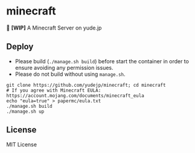 # minecraft
🔳 **[WIP]** A Minecraft Server on yude.jp

## Deploy
* Please build (`./manage.sh build`) before start the container in order to ensure avoiding any permission issues.
* Please do not build without using `manage.sh`.
```
git clone https://github.com/yudejp/minecraft; cd minecraft
# If you agree with Minecraft EULA: https://account.mojang.com/documents/minecraft_eula
echo "eula=true" > papermc/eula.txt
./manage.sh build
./manage.sh up
```

## License
MIT License

